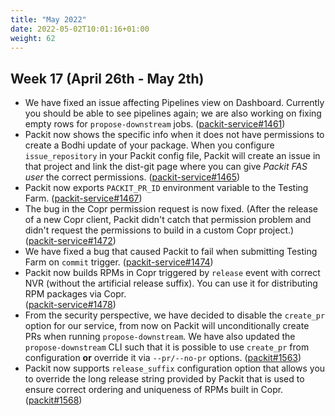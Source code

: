 ```yaml
---
title: "May 2022"
date: 2022-05-02T10:01:16+01:00
weight: 62
---
```


## Week 17 (April 26th - May 2th)

- We have fixed an issue affecting Pipelines view on Dashboard. Currently you should be able to see pipelines again; we are also working on fixing empty rows for `propose-downstream` jobs.
  ([packit-service#1461](https://github.com/packit/packit-service/pull/1461))
- Packit now shows the specific info when it does not have permissions to create a Bodhi update of your package.
  When you configure `issue_repository` in your Packit config file, Packit will create an issue in that project and link the dist-git page where you can give _Packit FAS user_ the correct permissions.
  ([packit-service#1465](https://github.com/packit/packit-service/pull/1465))
- Packit now exports `PACKIT_PR_ID` environment variable to the Testing Farm.
  ([packit-service#1467](https://github.com/packit/packit-service/pull/1467))
- The bug in the Copr permission request is now fixed. (After the release of a new Copr client, Packit didn't catch that permission problem and didn't request the permissions to build in a custom Copr project.)
  ([packit-service#1472](https://github.com/packit/packit-service/pull/1472))
- We have fixed a bug that caused Packit to fail when submitting Testing Farm on `commit` trigger.
  ([packit-service#1474](https://github.com/packit/packit-service/pull/1472))
- Packit now builds RPMs in Copr triggered by `release` event with correct NVR (without the artificial release suffix). You can use it for distributing RPM packages via Copr.  
  ([packit-service#1478](https://github.com/packit/packit-service/pull/1478))
- From the security perspective, we have decided to disable the `create_pr` option for our service, from now on Packit will unconditionally create PRs when running `propose-downstream`.
  We have also updated the `propose-downstream` CLI such that it is possible to use `create_pr` from configuration **or** override it via `--pr/--no-pr` options.
  ([packit#1563](https://github.com/packit/packit-service/pull/1563))
- Packit now supports `release_suffix` configuration option that allows you to override the long release string provided by Packit that is used to ensure correct ordering and uniqueness of RPMs built in Copr.
  ([packit#1568](https://github.com/packit/packit-service/pull/1568))
